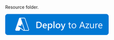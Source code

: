 Resource folder.


[![img](deploy-to-azure.svg)](https://portal.azure.com/#create/Microsoft.Template/uri/https%3A%2F%2Fraw.githubusercontent.com%2Fadb-essentials%2Fadb-essentials-demos%2Fdeployment%2F.adb%2Fmain.json)